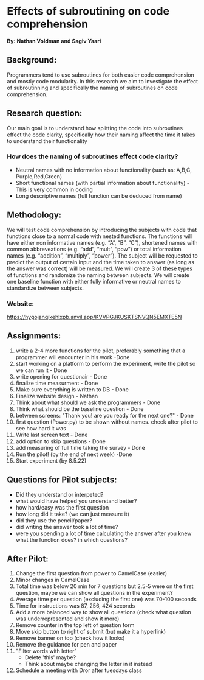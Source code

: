 # Effects of subroutining on code comprehension
**By: Nathan Voldman and Sagiv Yaari**
   
  ## Background:
  Programmers tend to use subroutines for both easier code comprehension and mostly code modularity. In this research we aim to investigate the effect of subroutinning and specifically the naming of subroutines on code comprehension.
    
## Research question:
Our main goal is to understand how splitting the code into subroutines effect the code clarity, specifically how their naming affect the time it takes to understand their functionality
### How does the naming of subroutines effect code clarity?
- Neutral names with no information about functionality (such as: A,B,C, Purple,Red,Green)
-  Short functional names (with partial information about functionality) - This is very common in coding
-  Long descriptive names (full function can be deduced from name)
    

##  Methodology:
  
We will test code comprehension by introducing the subjects with code that functions close to a normal code with nested functions. The functions will have either non informative names (e.g. “A”, “B”, “C”), shortened names with common abbreveations (e.g. “add”, “mult”, “pow”) or total information names (e.g. “addition”, “multiply”, “power”). The subject will be requested to predict the output of certain input and the time taken to answer (as long as the answer was correct) will be measured. We will create 3 of these types of functions and randomize the naming between subjects. We will create one baseline function with either fully informative or neutral names to standardize between subjects.

###  Website:
https://hygojanqikehlxpb.anvil.app/KVVPGJKUSKTSNVQN5EMXTE5N

##  Assignments:

1. write a 2-4 more functions for the pilot, preferably something that a programmer will encounter in his work -Done
2. start working on a platform to perform the experiment, write the pilot so we can run it - Done
3. write opening for questionair - Done
4. finalize time measurment - Done
5. Make sure everything is written to DB - Done
6. Finalize website design - Nathan
7. Think about what should we ask the programmers - Done
8. Think what should be the baseline question - Done
9. between screens: "Thank you! are you ready for the next one?" - Done
10. first question (Power.py) to be shown without names. check after pilot to see how hard it was
11. Write last screen text - Done
12. add option to skip questions - Done
13. add measuring of full time taking the survey - Done
14. Run the pilot! (by the end of next week) -Done
15. Start experiment (by 8.5.22)

## Questions for Pilot subjects:

- Did they understand or interpeted?
- what would have helped you understand better?
- how hard/easy was the first question
- how long did it take? (we can just measure it)
- did they use the pencil/paper?
- did writing the answer took a lot of time?
- were you spending a lot of time calculating the answer after you knew what the function does? in which questions?

## After Pilot:
1. Change the first question from power to CamelCase (easier)
2. Minor changes in CamelCase
3. Total time was below 20 min for 7 questions but 2.5-5 were on the first question, maybe we can show all questions in the experiment?
4. Average time per question (excluding the first one) was 70-100 seconds
5. Time for instructions was 87, 256, 424 seconds 
6. Add a more balanced way to show all questions (check what question was underrepresented and show it more)
7. Remove counter in the top left of question form
8. Move skip button to right of submit (but make it a hyperlink)
9. Remove banner on top (check how it looks)
10. Remove the guidance for pen and paper
11. "Filter words with letter"
    - Delete 'this' maybe?
    - Think about maybe changing the letter in it instead
12. Schedule a meeting with Dror after tuesdays class